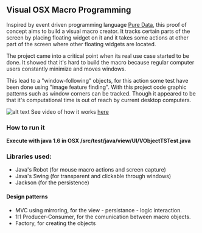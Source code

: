 ## Visual OSX Macro Programming

Inspired by event driven programming language [Pure Data](https://en.wikipedia.org/wiki/Pure_Data), this proof of concept aims to build a visual macro creator. It tracks certain parts of the screen by placing floating widget on it and it takes some actions at other part of the screen where other floating widgets are located.

The project came into a critical point when its real use case started to be done. It showed that it's hard to build the macro because regular computer users constantly minimize and moves windows.

This lead to a "window-following" objects, for this action some test have been done using "image feature finding". 
With this project code graphic patterns such as window corners can be tracked. Though it appeared to be that it's computational time is out of reach by current desktop computers.


![alt text](https://github.com/LauLLobet/Visual-OSX-Macro-Programming/raw/master/animation.gif "Logo Title Text 1")
See video of how it works [here](https://youtu.be/gX0Ift1YbQM)

### How to run it
**Execute with java 1.6 in OSX /src/test/java/view/UI/VObjectTSTest.java**

### Libraries used:
* Java's Robot (for mouse macro actions and screen capture)
* Java's Swing (for transparent and clickable through windows)
* Jackson (for the persistence)

#### Design patterns
* MVC using mirroring, for the view - persistance - logic interaction.
* 1:1 Producer-Consumer, for the comunication between macro objects.
* Factory, for creating the objects

